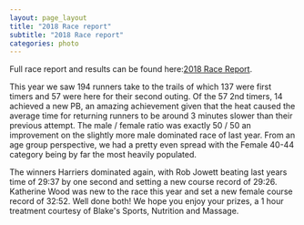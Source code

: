 ```yaml
---
layout: page_layout
title: "2018 Race report"
subtitle: "2018 Race report"
categories: photo
---
```


Full race report and results can be found here:[2018 Race Report](http://www.traffordtrails.co.uk/Trafford-Trails-Race-Report-2018.pdf).

This year we saw 194 runners take to the trails of which 137 were first timers and 57 were here for their second outing. Of the 57 2nd timers, 14 achieved a new PB, an amazing achievement given that the heat caused the average time for returning runners to be around 3 minutes slower than their previous attempt. The male / female ratio was exactly 50 / 50 an improvement on the slightly more male dominated race of last year. From an age group perspective, we had a pretty even spread with the Female 40-44 category being by far the most heavily populated.

The winners Harriers dominated again, with Rob Jowett beating last years time of 29:37 by one second and setting a new course record of 29:26. Katherine Wood was new to the race this year and set a new female course record of 32:52. Well done both! We hope you enjoy your prizes, a 1 hour treatment courtesy of Blake's Sports, Nutrition and Massage.
